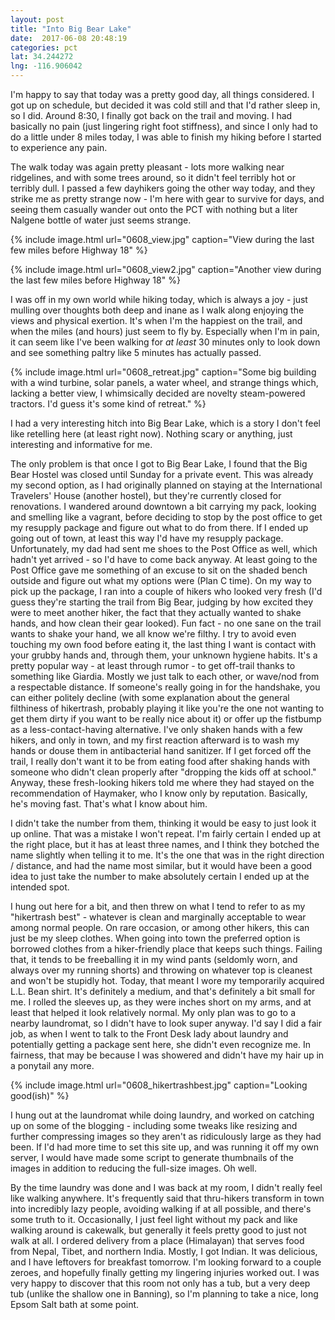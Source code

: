 ```yaml
---
layout: post
title: "Into Big Bear Lake"
date:  2017-06-08 20:48:19
categories: pct
lat: 34.244272
lng: -116.906042
---
```

I'm happy to say that today was a pretty good day, all things considered.  I got up on schedule, but decided it was cold still and that I'd rather sleep in, so I did.  Around 8:30, I finally got back on the trail and moving.  I had basically no pain (just lingering right foot stiffness), and since I only had to do a little under 8 miles today, I was able to finish my hiking before I started to experience any pain.

The walk today was again pretty pleasant - lots more walking near ridgelines, and with some trees around, so it didn't feel terribly hot or terribly dull.  I passed a few dayhikers going the other way today, and they strike me as pretty strange now - I'm here with gear to survive for days, and seeing them casually wander out onto the PCT with nothing but a liter Nalgene bottle of water just seems strange.

{% include image.html url="0608_view.jpg" caption="View during the last few miles before Highway 18" %}

{% include image.html url="0608_view2.jpg" caption="Another view during the last few miles before Highway 18" %}

I was off in my own world while hiking today, which is always a joy - just mulling over thoughts both deep and inane as I walk along enjoying the views and physical exertion.  It's when I'm the happiest on the trail, and when the miles (and hours) just seem to fly by.  Especially when I'm in pain, it can seem like I've been walking for *at least* 30 minutes only to look down and see something paltry like 5 minutes has actually passed.

{% include image.html url="0608_retreat.jpg" caption="Some big building with a wind turbine, solar panels, a water wheel, and strange things which, lacking a better view, I whimsically decided are novelty steam-powered tractors.  I'd guess it's some kind of retreat." %}

I had a very interesting hitch into Big Bear Lake, which is a story I don't feel like retelling here (at least right now).  Nothing scary or anything, just interesting and informative for me.

The only problem is that once I got to Big Bear Lake, I found that the Big Bear Hostel was closed until Sunday for a private event.  This was already my second option, as I had originally planned on staying at the International Travelers' House (another hostel), but they're currently closed for renovations.  I wandered around downtown a bit carrying my pack, looking and smelling like a vagrant, before deciding to stop by the post office to get my resupply package and figure out what to do from there.  If I ended up going out of town, at least this way I'd have my resupply package.  Unfortunately, my dad had sent me shoes to the Post Office as well, which hadn't yet arrived - so I'd have to come back anyway.  At least going to the Post Office gave me something of an excuse to sit on the shaded bench outside and figure out what my options were (Plan C time).  On my way to pick up the package, I ran into a couple of hikers who looked very fresh (I'd guess they're starting the trail from Big Bear, judging by how excited they were to meet another hiker, the fact that they actually wanted to shake hands, and how clean their gear looked).  Fun fact - no one sane on the trail wants to shake your hand, we all know we're filthy.  I try to avoid even touching my own food before eating it, the last thing I want is contact with your grubby hands and, through them, your unknown hygiene habits.  It's a pretty popular way - at least through rumor - to get off-trail thanks to something like Giardia.  Mostly we just talk to each other, or wave/nod from a respectable distance.  If someone's really going in for the handshake, you can either politely decline (with some explanation about the general filthiness of hikertrash, probably playing it like you're the one not wanting to get them dirty if you want to be really nice about it) or offer up the fistbump as a less-contact-having alternative.  I've only shaken hands with a few hikers, and only in town, and my first reaction afterward is to wash my hands or douse them in antibacterial hand sanitizer.  If I get forced off the trail, I really don't want it to be from eating food after shaking hands with someone who didn't clean properly after "dropping the kids off at school."  Anyway, these fresh-looking hikers told me where they had stayed on the recommendation of Haymaker, who I know only by reputation.  Basically, he's moving fast.  That's what I know about him.

I didn't take the number from them, thinking it would be easy to just look it up online.  That was a mistake I won't repeat.  I'm fairly certain I ended up at the right place, but it has at least three names, and I think they botched the name slightly when telling it to me.  It's the one that was in the right direction / distance, and had the name most similar, but it would have been a good idea to just take the number to make absolutely certain I ended up at the intended spot.

I hung out here for a bit, and then threw on what I tend to refer to as my "hikertrash best" - whatever is clean and marginally acceptable to wear among normal people.  On rare occasion, or among other hikers, this can just be my sleep clothes.  When going into town the preferred option is borrowed clothes from a hiker-friendly place that keeps such things.  Failing that, it tends to be freeballing it in my wind pants (seldomly worn, and always over my running shorts) and throwing on whatever top is cleanest and won't be stupidly hot.  Today, that meant I wore my temporarily acquired L.L. Bean shirt.  It's definitely a medium, and that's definitely a bit small for me.  I rolled the sleeves up, as they were inches short on my arms, and at least that helped it look relatively normal.  My only plan was to go to a nearby laundromat, so I didn't have to look super anyway.  I'd say I did a fair job, as when I went to talk to the Front Desk lady about laundry and potentially getting a package sent here, she didn't even recognize me.  In fairness, that may be because I was showered and didn't have my hair up in a ponytail any more.

{% include image.html url="0608_hikertrashbest.jpg" caption="Looking good(ish)" %}

I hung out at the laundromat while doing laundry, and worked on catching up on some of the blogging - including some tweaks like resizing and further compressing images so they aren't as ridiculously large as they had been.  If I'd had more time to set this site up, and was running it off my own server, I would have made some script to generate thumbnails of the images in addition to reducing the full-size images.  Oh well.

By the time laundry was done and I was back at my room, I didn't really feel like walking anywhere.  It's frequently said that thru-hikers transform in town into incredibly lazy people, avoiding walking if at all possible, and there's some truth to it.  Occasionally, I just feel light without my pack and like walking around is cakewalk, but generally it feels pretty good to just not walk at all.  I ordered delivery from a place (Himalayan) that serves food from Nepal, Tibet, and northern India.  Mostly, I got Indian.  It was delicious, and I have leftovers for breakfast tomorrow.  I'm looking forward to a couple zeroes, and hopefully finally getting my lingering injuries worked out.  I was very happy to discover that this room not only has a tub, but a very deep tub (unlike the shallow one in Banning), so I'm planning to take a nice, long Epsom Salt bath at some point.
